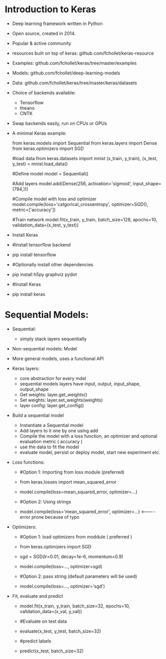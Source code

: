 # Introduction to Keras

  - Deep learning framework written in Python
  - Open source, created in 2014.
  - Popular & active community
  
  - resources built on top of keras: github.com/fchollet/keras-resource
  - Examples: github.com/fchollet/keras/tree/master/examples
  - Models: github.com/fchollet/deep-learning-models
  - Data: github.com/fchollet/keras/tree/master/keras/datasets
  
  - Choice of backends available:
    - Tensorflow
    - theano
    - CNTK    
  - Swap backends easily, run on CPUs or GPUs
  
  - A minimal Keras example:
  
    from keras.models import Sequential
    from keras.layers import Dense
    from keras.optimizers import SGD
    
    #load data
    from keras.datasets import mnist
    (x_train, y_train), (x_test, y_test) = mnist.load_data()
    
    #Define model
    model = Sequential()
    
    #Add layers
    model.add(Dense(256, activation='sigmoid', input_shape=(784,)))
    
    #Compile model with loss and optimizer
    model.compile(loss='catgorical_crossentropy', optimizer=SGD(), metric=['accuracy'])
    
    #Train network
    model.fit(x_train, y_train, batch_size=128, apochs=10, validation_data=(x_test, y_test))
    
  - Install Keras
  
  - #Install tensorflow backend
  - pip install tensorflow
  
  - #Optionally install other dependencies
  - pip install h5py graphviz pydot
  
  - #Install Keras
  - pip install keras
  
  
# Sequential Models:

  - Sequential:
    - simply stack layers sequentially
  - Non-sequential models: Model
  - More general models, uses a functional API
  
  - Keras layers:
    - core abstraction for every mdel
    - sequential models layers have input, output, input_shape, output_shape
    - Get weights: layer.get_weights()
    - Set weights: layer.set_weights(weights)
    - layer config: layer.get_config()
    
  - Build a sequential model
    - Instantiate a Sequential model
    - Add layers to it one by one using add
    - Compile the model with a loss function, an optimizer and optional evaluation metric ( accuracy )
    - use the data to fit the model
    - evaluate model, persist or deploy model, start new experiment etc.
  
  - Loss functions:
  
    - #Option 1: Importing from loss module (preferred)
    - from keras.losses import mean_squared_error
    - model.compile(loss=mean_squared_error, optimizer=...)
    
    - #Option 2: Using strings
    - model.compile(loss='mean_squared_error', optimizer=...) <---- error prone because of typo
    
  - Optimizers:
  
    - #Option 1: load optimizers from moddule ( preferred )
    - from keras.optimizers import SGD
    
    - sgd = SGD(lr=0.01, decay=1e-6, momentum=0.9)
    - model.compile(loss=..., optimizer=sgd)
    
    - #Option 2: pass string (default parameters will be used)
    - model.compile(loss=..., optimizer='sgd')
    
  - Fit, evaluate and predict
  
    - model.fit(x_train, y_train, batch_size=32, epochs=10, validation_data=(x_val, y_val))
    
    - #Evaluate on test data
    - evaluate(x_test, y_test, batch_size=32)
    
    - #predict labels
    - predict(x_test, batch_size=32)
    
    
  
  
